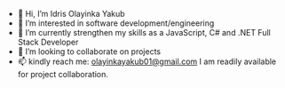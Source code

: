 - 👋 Hi, I’m Idris Olayinka Yakub
- 👀 I’m interested in software development/engineering
- 🌱 I’m currently strengthen my skills as a JavaScript, C# and .NET Full Stack Developer
- 💞️ I’m looking to collaborate on projects
- 📫 kindly reach me: olayinkayakub01@gmail.com
I am readily available for project collaboration.

<!---
driiisdev/driiisdev is a ✨ special ✨ repository because its `README.md` (this file) appears on your GitHub profile.
You can click the Preview link to take a look at your changes.
--->
